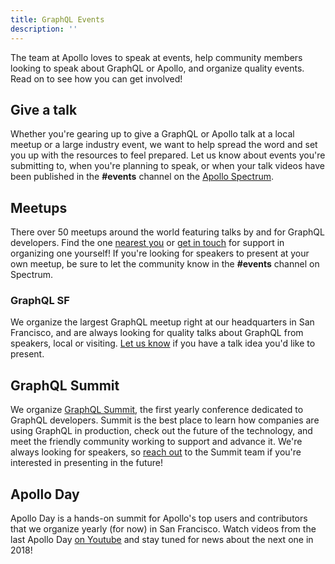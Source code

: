 ```yaml
---
title: GraphQL Events
description: ''
---
```


The team at Apollo loves to speak at events, help community members looking to speak about GraphQL or Apollo, and organize quality events. Read on to see how you can get involved!

## Give a talk

Whether you're gearing up to give a GraphQL or Apollo talk at a local meetup or a large industry event, we want to help spread the word and set you up with the resources to feel prepared. Let us know about events you're submitting to, when you're planning to speak, or when your talk videos have been published in the **#events** channel on the [Apollo Spectrum](https://spectrum.chat/apollo/events).

## Meetups

There over 50 meetups around the world featuring talks by and for GraphQL developers. Find the one [nearest you](https://www.meetup.com/topics/graphql/) or [get in touch](mailto:community@apollographql.com) for support in organizing one yourself! If you're looking for speakers to present at your own meetup, be sure to let the community know in the **#events** channel on Spectrum.

### GraphQL SF

We organize the largest GraphQL meetup right at our headquarters in San Francisco, and are always looking for quality talks about GraphQL from speakers, local or visiting. [Let us know](mailto:community@apollographql.com) if you have a talk idea you'd like to present. 

## GraphQL Summit

We organize [GraphQL Summit](http://summit.graphql.com), the first yearly conference dedicated to GraphQL developers. Summit is the best place to learn how companies are using GraphQL in production, check out the future of the technology, and meet the friendly community working to support and advance it. We're always looking for speakers, so [reach out](mailto:summit@graphql.com) to the Summit team if you're interested in presenting in the future!

## Apollo Day

Apollo Day is a hands-on summit for Apollo's top users and contributors that we organize yearly (for now) in San Francisco. Watch videos from the last Apollo Day [on Youtube](https://www.youtube.com/watch?v=Lx5ndQ5okhg&list=PLpi1lPB6opQzWZwqnG0YIrWcSS3kH5SR8) and stay tuned for news about the next one in 2018!
